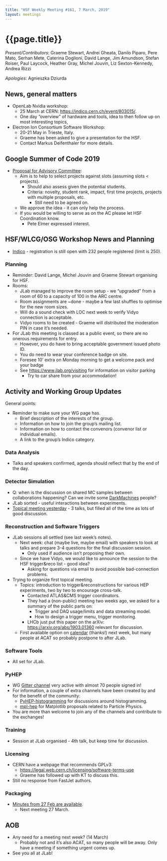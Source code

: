 ```yaml
---
title: "HSF Weekly Meeting #161, 7 March, 2019"
layout: meetings
---
```


# {{page.title}}

*Present/Contributors*: Graeme Stewart, Andrei Gheata, Danilo Piparo,
Pere Mato, Serhan Mete, Caterina Doglioni, David Lange, Jim Amundson,
Stefan Roiser, Paul Laycock, Heather Gray, Michel Jouvin, Liz
Sexton-Kennedy, Andrea Rizzi

*Apologies*: Agnieszka Dziurda

## News, general matters
  - OpenLab Nvidia workshop:
      - 25 March at CERN:
        [<span class="underline">https://indico.cern.ch/event/803015/</span>](https://indico.cern.ch/event/803015/).
      - One day “overview” of hardware and tools, idea to then follow
        up on most interesting topics,
  - Electron Ion Consortium Software Workshop:
      - 20-21 May in Trieste, Italy.
      - Graeme has been asked to give a presentation for the HSF.
      - Contact Markus Deifenthaler for more details.

## Google Summer of Code 2019
  - [<span class="underline">Proposal for Advisory
    Committee</span>](https://docs.google.com/document/d/17ifO0i4O5JsBVKkcx3j75Z_iW2bXFnCbqFB2YirlJQw/edit?usp=sharing):
      - Aim is to help to select projects against slots (assuming
        slots \< projects).
          - Should also assess given the potential students.
          - Criteria: novelty, student rank, impact, first time
            projects, projects with multiple proposals, etc.
              - Still need to be agreed on.
      - We approve the idea - it can only help the process.
      - If you would be willing to serve as on the AC please let HSF
        Coordination know.
          - Pete Elmer expressed
    interest.

## HSF/WLCG/OSG Workshop News and Planning
  - [<span class="underline">Indico</span>](https://indico.cern.ch/event/759388/) -
    registration is still open with 232 people registered (limit is 250).

### Planning
  - Reminder: David Lange, Michel Jouvin and Graeme Stewart organising
    for HSF.
  - Rooms:
      - JLab managed to improve the room setup - we “upgraded” from a
        room of 60 to a capacity of 100 in the ARC centre.
      - Room assignments are \~done - maybe a few last shuffles to
        optimise for the new room sizes.
      - Will do a sound check with LOC next week to verify Vidyo
        connection is acceptable.
      - Vidyo rooms to be created - Graeme will distributed the
        moderation PIN in case it’s needed.
  - For JLab this meeting is classed as a public event, so there are
    no onerous requirements for entry.
      - However, you do have to bring acceptable government issued
        photo ID.
      - You do need to wear your conference badge on site.
      - Foresee 10’ extra on Monday morning to get a welcome pack and
        your badge
      - See
        [<span class="underline">https://www.jlab.org/visiting</span>](https://www.jlab.org/visiting)
        for information on visitor parking
          - Try to car share from your accommodation\!

## Activity and Working Group Updates
General points:
  - Reminder to make sure your WG page has.
      - Brief description of the interests of the group.
      - Information on how to join the group’s mailing list.
      - Information on how to contact the convenors (convenor list or
        individual emails).
      - A link to the group’s Indico category.

### Data Analysis
  - Talks and speakers confirmed, agenda should reflect that by the
    end of the day.

### Detector Simulation
  - Q: when is the discussion on shared MC samples between
    collaborations happening? Can we invite some
    [<span class="underline">DarkMachines</span>](http://darkmachines.org)
    people?
  - JLab sorted - useful interactions between experiments.
  - [<span class="underline">Topical meeting
    yesterday</span>](https://indico.cern.ch/event/782508/) - 3 talks,
    but filled all of the time as lots of good discussion.

### Reconstruction and Software Triggers
  - JLab sessions all settled (see last week’s notes).
      - Next week: chat (maybe live, maybe email) with speakers to
        look at talks and prepare 3-4 questions for the final
        discussion session.
          - Only used if audience isn’t proposing their own.
      - Since we have Vidyo, we would like to announce the session to
        the HSF trigger&reco list - good idea?
          - Asking for questions via email to avoid possible
            bad-connection problems.
  - Trying to organize first topical meeting.
      - Topics: introduction to trigger&reconstructions for various
        HEP experiments, two by two to encourage cross-talk.
          - Contacted ATLAS&CMS trigger coordinators.
          - They had a (non-public) meeting two weeks ago, we asked
            for a summary of the public parts on:
              - Trigger and DAQ usage/limits and data streaming model.
              - How to design a trigger menu, trigger monitoring.
          - LHCb just put this paper on the arXiv:
            [<span class="underline">https://arxiv.org/abs/1903.01360</span>](https://arxiv.org/abs/1903.01360)
            relevant for discussion.
      - First available option on
        [<span class="underline">calendar</span>](https://calendar.google.com/calendar/embed?src=e4v33e1a1drbncdle1n03ahpcs%40group.calendar.google.com&ctz=Europe%2FRome)
        (thanks\!) next week, but many people at ACAT so probably
        postpone to after JLab.

### Software Tools
  - All set for JLab.

### PyHEP
  - WG [<span class="underline">Gitter
    channel</span>](https://gitter.im/HSF/PyHEP) very active with
    almost 70 people signed in\!
  - For information, a couple of extra channels have been created by
    and for the benefit of the
        community:
      - [<span class="underline">PyHEP-histogramming</span>](https://gitter.im/HSF/PyHEP-histogramming)
        for discussions around
        histogramming.
      - [<span class="underline">mpl-hep</span>](https://gitter.im/HSF/mpl-hep)
        for Matplotlib proposals related to Particle Physics.
  - You are more than welcome to join any of the channels and
    contribute to the exchanges\!

### Training
  - Session at JLab organised - 4th talk, but keep time for
    discussion.

### Licensing
  - CERN have a webpage that recommends
        GPLv3:
      - [<span class="underline">https://legal.web.cern.ch/licensing/software-terms-use</span>](https://legal.web.cern.ch/licensing/software-terms-use)
      - Graeme has followed up with KT to discuss this.
  - Still no response from FastJet authors.

### Packaging
  - [<span class="underline">Minutes from 27 Feb are
    available</span>](https://hepsoftwarefoundation.org/organization/2019/02/27/packaging.html).
      - Next meeting 27 March.

## AOB
  - Any need for a meeting next week? (14 March)
      - Probably not and it’s also ACAT, so many people will be away.
        Only have a meeting if something urgent comes up.
  - See you all at JLab\!
